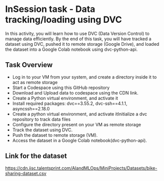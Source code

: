 # InSession task - Data tracking/loading using DVC
  In this activity, you will learn how to use DVC (Data Version Control) to manage data efficiently. By the end of this task, you will have tracked a dataset using DVC, pushed it to remote storage (Google Drive), and loaded the dataset into a Google Colab notebook using dvc-python-api.

## Task Overview

- Log in to your VM from your system, and create a directory inside it to act as remote storage
- Start a Codespace using this GitHub repository
- Download and Upload data to codespace using the CDN link.
- Create a Python virtual environment, and activate it
- Install required packages: dvc==3.55.2, dvc-ssh==4.1.1, asyncssh==2.18.0
- Create a python virtual environment, and activate itInitialize a dvc repository to track data files
- Configure the directory present on your VM as remote storage
- Track the dataset using DVC.
- Push the dataset to remote storage (VM).
- Access the dataset in a Google Colab notebook(dvc-python-api).

## Link for the dataset
 https://cdn.iisc.talentsprint.com/AIandMLOps/MiniProjects/Datasets/bike-sharing-dataset.csv
